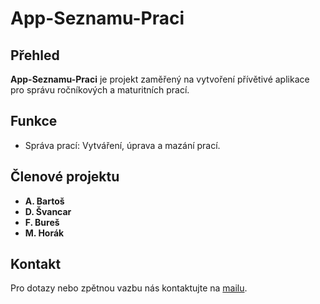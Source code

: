 # App-Seznamu-Praci

## Přehled

**App-Seznamu-Praci** je projekt zaměřený na vytvoření přívětivé aplikace pro správu ročníkových a maturitních prací.

## Funkce

- Správa prací: Vytváření, úprava a mazání prací.

## Členové projektu

- **A. Bartoš**
- **D. Švancar**
- **F. Bureš**
- **M. Horák**

## Kontakt

Pro dotazy nebo zpětnou vazbu nás kontaktujte na [mailu](feloxe6144@rencr.com).
